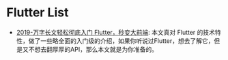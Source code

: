 # Flutter List

- [2019-万字长文轻松彻底入门 Flutter，秒变大前端](https://zhuanlan.zhihu.com/p/90836859): 本文真对 Flutter 的技术特性，做了一些略全面的入门级的介绍，如果你听说过Flutter，想去了解它，但是又不想去翻厚厚的API，那么本文就是为你准备的。
